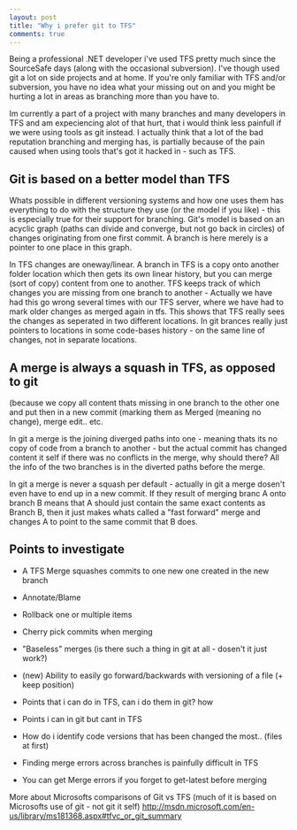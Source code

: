 ```yaml
---
layout: post
title: "Why i prefer git to TFS"
comments: true
---
```

Being a professional .NET developer i've used TFS pretty much since the SourceSafe days (along with the occasional subversion). I've though used git a lot on side projects and at home. If you're only familiar with TFS and/or subversion, you have no idea what your missing out on and you might be hurting a lot in areas as branching more than you have to.

Im currently a part of a project with many branches and many developers in TFS and am expeciencing alot of that hurt, that i would think less painfull if we were using tools as git instead. I actually think that a lot of the bad reputation branching and merging has, is partially because of the pain caused when using tools that's got it hacked in - such as TFS.



<!-------------------------------------------------------------------------------
<!-- Quick summary - Git vs TFS                                                  
<!-- --------------------------                                                  
<!-- |                 | =GIT=         | =TFS=                                 | 
<!-- |-----------------+---------------+---------------------------------------| 
<!-- | Branching       | project-based | folder-based                          | 
<!-- |-----------------+---------------+---------------------------------------| 
<!-- | local branches  | Yes           | No                                    | 
<!-- |-----------------+---------------+---------------------------------------| 
<!-- | Most operations | works locally | only when connected to the TFS server | 
<!-- |-----------------+---------------+---------------------------------------| 
 | VCS model       | Distributed   | Centralized                           | 
-------------------------------------------------------------------------------->

Git is based on a better model than TFS
-----------------------------------------------------------
Whats possible in different versioning systems and how one uses them has everything to do with the structure they use (or the model if you like) - this is especially true for their support for branching.
Git's model is based on an acyclic graph (paths can divide and converge, but not go back in circles) of changes originating from one first commit. A branch is here merely is a pointer to one place in this graph.

In TFS changes are oneway/linear. A branch in TFS is a copy onto another folder location which then gets its own linear history, but you can merge (sort of copy) content from one to another. TFS keeps track of which changes you are missing from one branch to another - Actually we have had this go wrong several times with our TFS server, where we have had to mark older changes as merged again in tfs. This shows that TFS really sees the changes as seperated in two different locations. In git brances really just pointers to locations in some code-bases history - on the same line of changes, not in separate locations.

A merge is always a squash in TFS, as opposed to git
----------------------------------------------------
(because we copy all content thats missing in one branch to the other one and put then in a new commit (marking them as Merged (meaning no change), merge edit.. etc.

In git a merge is the joining diverged paths into one - meaning thats its no copy of code from a branch to another - but the actual commit has changed content it self if there was no conflicts in the merge, why should there? All the info of the two branches is in the diverted paths before the merge.

In git a merge is never a squash per default - actually in git a merge dosen't even have to end up in a new commit. If they result of merging branc A onto branch B means that A should just contain the same exact contents as Branch B, then it just makes whats called a "fast forward" merge and changes A to point to the same commit that B does.

Points to investigate
---------------------
- A TFS Merge squashes commits to one new one created in the new branch
- Annotate/Blame
- Rollback one or multiple items
- Cherry pick commits when merging
- "Baseless" merges (is there such a thing in git at all - dosen't it just work?)
- (new) Ability to easily go forward/backwards with versioning of a file (+ keep position)

- Points that i can do in TFS, can i do them in git? how
- Points i can in git but cant in TFS
- How do i identify code versions that has been changed the most.. (files at first)
- Finding merge errors across branches is painfully difficult in TFS
- You can get Merge errors if you forget to get-latest before merging

More about Microsofts comparisons of Git vs TFS
(much of it is based on Microsofts use of git - not git it self)
http://msdn.microsoft.com/en-us/library/ms181368.aspx#tfvc_or_git_summary
